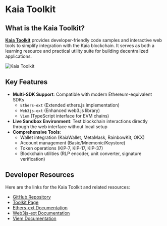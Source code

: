 # Kaia Toolkit

## What is the Kaia Toolkit?

[**Kaia Toolkit**](https://toolkit.kaia.io) provides developer-friendly code samples and interactive web tools to simplify integration with the Kaia blockchain. It serves as both a learning resource and practical utility suite for building decentralized applications.

![Kaia Toolkit](/img/build/tools/klaytn-online-toolkit.png)

## Key Features

* **Multi-SDK Support**: Compatible with modern Ethereum-equivalent SDKs
  * `Ethers-ext` (Extended ethers.js implementation)
  * `Web3js-ext` (Enhanced web3.js library)
  * `Viem` (TypeScript interface for EVM chains)
* **Live Sandbox Environment**: Test blockchain interactions directly through the web interface without local setup
* **Comprehensive Tools**:
  * Wallet integration (KaiaWallet, MetaMask, RainbowKit, OKX)
  * Account management (Basic/Mnemonic/Keystore)
  * Token operations (KIP-7, KIP-17, KIP-37)
  * Blockchain utilities (RLP encoder, unit converter, signature verification)

## Developer Resources

Here are the links for the Kaia Toolkit and related resources:

* [GitHub Repository](https://github.com/kaiachain/kaia-online-toolkit)
* [Toolkit Page](https://toolkit.kaia.io)
* [Ethers-ext Documentation](../../references/sdk/ethers-ext/getting-started.md)
* [Web3js-ext Documentation](../../references/sdk/web3js-ext/getting-started.md)
* [Viem Documentation](../../references/sdk/viem/viem.md)